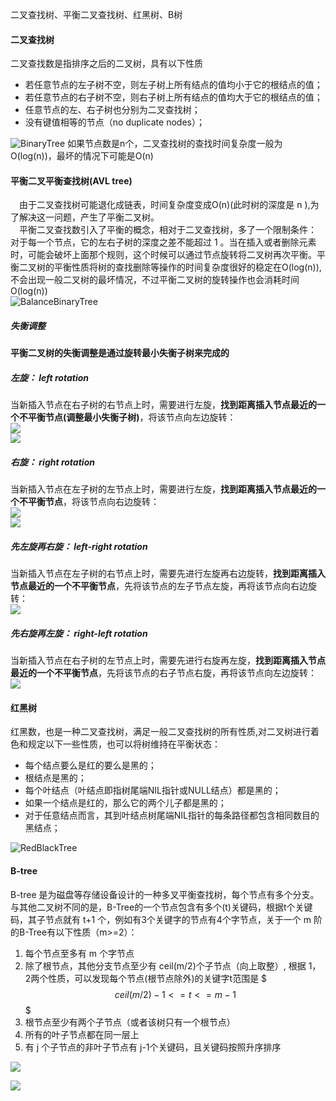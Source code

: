 二叉查找树、平衡二叉查找树、红黑树、B树

#### 二叉查找树
二叉查找数是指排序之后的二叉树，具有以下性质

* 若任意节点的左子树不空，则左子树上所有结点的值均小于它的根结点的值；  
* 若任意节点的右子树不空，则右子树上所有结点的值均大于它的根结点的值；  
* 任意节点的左、右子树也分别为二叉查找树；  
* 没有键值相等的节点（no duplicate nodes）；    

![BinaryTree](/home/cjw/image/binarytree/binarytreesearch.png)
如果节点数是n个，二叉查找树的查找时间复杂度一般为 O(log(n))，最坏的情况下可能是O(n)  

#### 平衡二叉平衡查找树(AVL tree)
&emsp;由于二叉查找树可能退化成链表，时间复杂度变成O(n)(此时树的深度是 n ),为了解决这一问题，产生了平衡二叉树。  
&emsp;平衡二叉查找数引入了平衡的概念，相对于二叉查找树，多了一个限制条件： 对于每一个节点，它的左右子树的深度之差不能超过 1 。当在插入或者删除元素时，可能会破坏上面那个规则，这个时候可以通过节点旋转将二叉树再次平衡。平衡二叉树的平衡性质将树的查找删除等操作的时间复杂度很好的稳定在O(log(n)),不会出现一般二叉树的最坏情况，不过平衡二叉树的旋转操作也会消耗时间O(log(n))  
![BalanceBinaryTree](/home/cjw/image/binarytree/balanceTree.jpg)

##### 失衡调整
**平衡二叉树的失衡调整是通过旋转最小失衡子树来完成的**

##### 左旋： left rotation
当新插入节点在右子树的右节点上时，需要进行左旋，**找到距离插入节点最近的一个不平衡节点(调整最小失衡子树)**，将该节点向左边旋转：  
![](/home/cjw/image/binarytree/leftRotation.jpg)  
![](/home/cjw/image/binarytree/leftRotationEg.jpg)

##### 右旋： right rotation
当新插入节点在左子树的左节点上时，需要进行左旋，**找到距离插入节点最近的一个不平衡节点**，将该节点向右边旋转：  
![](/home/cjw/image/binarytree/rightRotation.jpg)  
![](/home/cjw/image/binarytree/rightRotationEg.jpg)  

##### 先左旋再右旋： left-right rotation
当新插入节点在左子树的右节点上时，需要先进行左旋再右边旋转，**找到距离插入节点最近的一个不平衡节点**，先将该节点的左子节点左旋，再将该节点向右边旋转：   
![](/home/cjw/image/binarytree/left_right.jpg)  

##### 先右旋再左旋： right-left rotation
当新插入节点在右子树的左节点上时，需要先进行右旋再左旋，**找到距离插入节点最近的一个不平衡节点**，先将该节点的右子节点右旋，再将该节点向左边旋转：  
![](/home/cjw/image/binarytree/right_left.jpg)  


#### 红黑树
红黑数，也是一种二叉查找树，满足一般二叉查找树的所有性质,对二叉树进行着色和规定以下一些性质，也可以将树维持在平衡状态：

* 每个结点要么是红的要么是黑的；  
* 根结点是黑的；  
* 每个叶结点（叶结点即指树尾端NIL指针或NULL结点）都是黑的；  
* 如果一个结点是红的，那么它的两个儿子都是黑的；  
* 对于任意结点而言，其到叶结点树尾端NIL指针的每条路径都包含相同数目的黑结点；  

![RedBlackTree](/home/cjw/image/binarytree/redblacktree.png)  

#### B-tree

B-tree 是为磁盘等存储设备设计的一种多叉平衡查找树，每个节点有多个分支。  
与其他二叉树不同的是，B-Tree的一个节点包含有多个(t)关键码，根据t个关键码，其子节点就有 t+1 个，例如有3个关键字的节点有4个字节点，关于一个 m 阶的B-Tree有以下性质（m>=2）：

1. 每个节点至多有 m 个字节点  
2. 除了根节点，其他分支节点至少有 ceil(m/2)个子节点（向上取整）, 根据 1，2两个性质，可以发现每个节点(根节点除外)的关键字t范围是 $$$ceil(m/2)-1<=t<=m-1$$$  
3. 根节点至少有两个子节点（或者该树只有一个根节点）  
4. 所有的叶子节点都在同一层上  
5. 有 j 个子节点的非叶子节点有 j-1个关键码，且关键码按照升序排序  

![](/home/cjw/image/binarytree/B-tree.jpg)  

![](/home/cjw/image/binarytree/B-TreeEg.jpg)



























